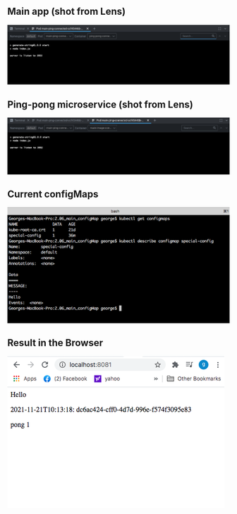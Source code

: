 ## Main app (shot from Lens)

![output](output-2.06-1.png)

## Ping-pong microservice (shot from Lens)

![output](output-2.06-2.png)

## Current configMaps

![output](output-2.06-4.png)

## Result in the Browser

![output](output-2.06-3.png)
